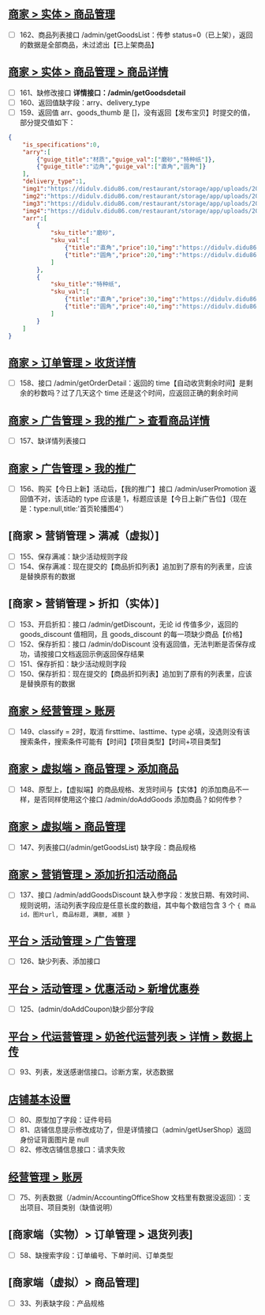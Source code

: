 ## [商家 > 实体 > 商品管理](https://next.modao.cc/app/f53ba559e3259d4547de92dc90a73c2a#screen=sFBC0F5E3821561537078508)
- [ ] 162、商品列表接口 /admin/getGoodsList：传参 status=0（已上架），返回的数据是全部商品，未过滤出【已上架商品】
## [商家 > 实体 > 商品管理 > 商品详情](https://org.modao.cc/app/f53ba559e3259d4547de92dc90a73c2a#screen=s951C9E256A1566803194801)
- [ ] 161、缺修改接口
**详情接口：/admin/getGoodsdetail**
- [ ] 160、返回值缺字段：arry、delivery_type
- [ ] 159、返回值 arr、goods_thumb 是 []，没有返回【发布宝贝】时提交的值，部分提交值如下：
```json
{
    "is_specifications":0,
    "arry":[
        {"guige_title":"材质","guige_val":["磨砂","特种纸"]},
        {"guige_title":"边角","guige_val":["直角","圆角"]}
    ],
    "delivery_type":1,
    "img1":"https://didulv.didu86.com/restaurant/storage/app/uploads/2020-01-09/4e899635f70563b04c69d419dda33f65.png",
    "img2":"https://didulv.didu86.com/restaurant/storage/app/uploads/2020-01-09/f66d33019d49bef1cfdf31df72036400.png",
    "img3":"https://didulv.didu86.com/restaurant/storage/app/uploads/2020-01-09/8e234c9679649e15319545e85e844501.png",
    "img4":"https://didulv.didu86.com/restaurant/storage/app/uploads/2020-01-09/70c243e9c0ae4b103615711185c14577.png",
    "arr":[
        {
            "sku_title":"磨砂",
            "sku_val":[
                {"title":"直角","price":10,"img":"https://didulv.didu86.com/restaurant/storage/app/uploads/2020-01-09/650d3f8a2e8a7c8dbf0fbb27fe1f4fb8.png"},
                {"title":"圆角","price":20,"img":"https://didulv.didu86.com/restaurant/storage/app/uploads/2020-01-09/cecee95885542f0b804cc1aecb051a1c.png"}
            ]
        },
        {
            "sku_title":"特种纸",
            "sku_val":[
                {"title":"直角","price":30,"img":"https://didulv.didu86.com/restaurant/storage/app/uploads/2020-01-09/a1b28b3fca399a562b39432434356fc8.jpg"},
                {"title":"圆角","price":40,"img":"https://didulv.didu86.com/restaurant/storage/app/uploads/2020-01-09/4e38c49d3f097404bca8c39c44cfc9bd.jpg"}
            ]
        }
    ]
}
```

## [商家 > 订单管理 > 收货详情](https://next.modao.cc/app/f53ba559e3259d4547de92dc90a73c2a#screen=sB35DA790031561692335645)
- [ ] 158、接口 /admin/getOrderDetail：返回的 time【自动收货剩余时间】是剩余的秒数吗？过了几天这个 time 还是这个时间，应返回正确的剩余时间

## [商家 > 广告管理 > 我的推广 > 查看商品详情](https://next.modao.cc/app/f53ba559e3259d4547de92dc90a73c2a#screen=sk42m88eodbch5z)
- [ ] 157、缺详情列表接口

## [商家 > 广告管理 > 我的推广](https://next.modao.cc/app/f53ba559e3259d4547de92dc90a73c2a#screen=sk42m88eojwzd7a)
- [ ] 156、购买【今日上新】活动后，【我的推广】接口 /admin/userPromotion 返回值不对，该活动的 type 应该是 1，标题应该是【今日上新广告位】（现在是：type:null,title:'首页轮播图4'）

## [商家 > 营销管理 > 满减（虚拟）]
- [ ] 155、保存满减：缺少活动规则字段
- [ ] 154、保存满减：现在提交的【商品折扣列表】追加到了原有的列表里，应该是替换原有的数据

## [商家 > 营销管理 > 折扣（实体）]
- [ ] 153、开启折扣：接口 /admin/getDiscount，无论 id 传值多少，返回的 goods_discount 值相同，且 goods_discount 的每一项缺少商品【价格】
- [ ] 152、保存折扣：接口 /admin/doDiscount 没有返回值，无法判断是否保存成功，请按接口文档返回示例返回保存结果
- [ ] 151、保存折扣：缺少活动规则字段
- [ ] 150、保存折扣：现在提交的【商品折扣列表】追加到了原有的列表里，应该是替换原有的数据
  
## [商家 > 经营管理 > 账房](https://next.modao.cc/app/f53ba559e3259d4547de92dc90a73c2a#screen=s018582c270b4dd10143999)
- [ ] 149、classify = 2时，取消 firsttime、lasttime、type 必填，没选则没有该搜索条件，搜索条件可能有【时间】【项目类型】【时间+项目类型】

## [商家 > 虚拟端 > 商品管理 > 添加商品](https://next.modao.cc/app/uyp9koafdqjzdiyhpc9s0t8f1dzgd#screen=sded4487611f119472b89a9)
- [ ] 148、原型上，【虚拟端】的商品规格、发货时间与【实体】的添加商品不一样，是否同样使用这个接口 /admin/doAddGoods 添加商品？如何传参？
## [商家 > 虚拟端 > 商品管理](https://next.modao.cc/app/uyp9koafdqjzdiyhpc9s0t8f1dzgd#screen=sc1838249ddcc2ec78f78d6)
- [ ] 147、列表接口(/admin/getGoodsList) 缺字段：商品规格

## [商家 > 营销管理 > 添加折扣活动商品](https://next.modao.cc/app/f53ba559e3259d4547de92dc90a73c2a#screen=s845ceeeefbd9a29d8b7b57) 
- [ ] 137、接口 /admin/addGoodsDiscount 缺入参字段：发放日期、有效时间、规则说明，活动列表字段应是任意长度的数组，其中每个数组包含 3 个  `{ 商品id，图片url, 商品标题, 满额, 减额 }`

## [平台 > 活动管理 > 广告管理](https://org.modao.cc/app/ffe5qm4lpnjzt58zb70pz6he6mhlr#screen=sf02b6359ee56dd6f3eba03)
- [ ] 126、缺少列表、添加接口
## [平台 > 活动管理 > 优惠活动 > 新增优惠券](https://org.modao.cc/app/ffe5qm4lpnjzt58zb70pz6he6mhlr#screen=s6638a179c9e13290ae77e1)
- [ ] 125、(admin/doAddCoupon)缺少部分字段

## [平台 > 代运营管理 > 奶爸代运营列表 > 详情 > 数据上传](https://org.modao.cc/app/ffe5qm4lpnjzt58zb70pz6he6mhlr#screen=s0F066C93361567498797766)
- [ ] 93、列表，发送感谢信接口。诊断方案，状态数据

## [店铺基本设置](https://next.modao.cc/app/f53ba559e3259d4547de92dc90a73c2a#screen=s1355F737C41561689967257)
- [ ] 80、原型加了字段：证件号码
- [ ] 81、店铺信息提示修改成功了，但是详情接口（admin/getUserShop）返回身份证背面图片是 null
- [ ] 82、修改店铺信息接口：请求失败

## [经营管理 > 账房](https://next.modao.cc/app/f53ba559e3259d4547de92dc90a73c2a#screen=s018582c270b4dd10143999)
- [ ] 75、列表数据（/admin/AccountingOfficeShow 文档里有数据没返回）：支出项目、项目类别（缺值说明）

## [商家端（实物）> 订单管理 > 退货列表]
- [ ] 58、缺搜索字段：订单编号、下单时间、订单类型

## [商家端（虚拟）> 商品管理]
- [ ] 33、列表缺字段：产品规格
